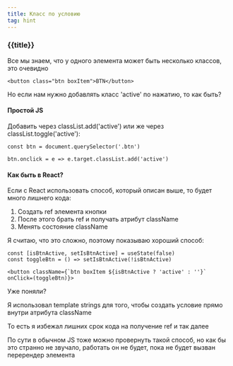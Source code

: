 ```yaml
---
title: Класс по условию
tag: hint
---
```


### {{title}}

Все мы знаем, что у одного элемента может быть несколько классов, это очевидно

```
<button class="btn boxItem">BTN</button>
```

Но если нам нужно добавлять класс 'active' по нажатию, то как быть?

#### Простой JS

Добавить через classList.add('active') или же через classList.toggle('active'):

```
const btn = document.querySelector('.btn')

btn.onclick = e => e.target.classList.add('active')
```

#### Как быть в React?

Если с React использовать способ, который описан выше, то будет много лишнего кода:

1. Создать ref элемента кнопки
2. После этого брать ref и получать атрибут className
3. Менять состояние className

Я считаю, что это сложно, поэтому показываю хороший способ:

```
const [isBtnActive, setIsBtnActive] = useState(false)
const toggleBtn = () => setIsBtnActive(!isBtnActive)

<button className={`btn boxItem ${isBtnActive ? 'active' : ''}` onClick=(toggleBtn)}>
```

Уже поняли?

Я использовал template strings для того, чтобы создать условие прямо внутри атрибута className

То есть я избежал лишних срок кода на получение ref и так далее

По сути в обычном JS тоже можно провернуть такой способ, но как бы это странно не звучало, работать он не будет, пока не будет вызван перерендер элемента
